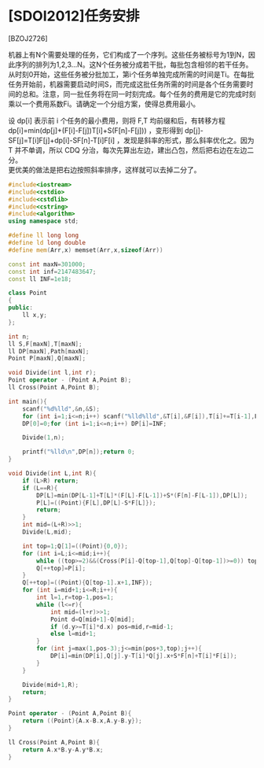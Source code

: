 # [SDOI2012]任务安排
[BZOJ2726]

机器上有N个需要处理的任务，它们构成了一个序列。这些任务被标号为1到N，因此序列的排列为1,2,3...N。这N个任务被分成若干批，每批包含相邻的若干任务。从时刻0开始，这些任务被分批加工，第i个任务单独完成所需的时间是Ti。在每批任务开始前，机器需要启动时间S，而完成这批任务所需的时间是各个任务需要时间的总和。注意，同一批任务将在同一时刻完成。每个任务的费用是它的完成时刻乘以一个费用系数Fi。请确定一个分组方案，使得总费用最小。

设 dp[i] 表示前 i 个任务的最小费用，则将 F,T 均前缀和后，有转移方程 dp[i]=min(dp[j]+(F[i]-F[j])T[i]+S(F[n]-F[j])) ，变形得到 dp[j]-SF[j]=T[i]F[j]+dp[i]-SF[n]-T[i]F[i] ，发现是斜率的形式，那么斜率优化之。因为 T 并不单调，所以 CDQ 分治，每次先算出左边，建出凸包，然后把右边在左边二分。  
更优美的做法是把右边按照斜率排序，这样就可以去掉二分了。

```cpp
#include<iostream>
#include<cstdio>
#include<cstdlib>
#include<cstring>
#include<algorithm>
using namespace std;

#define ll long long
#define ld long double
#define mem(Arr,x) memset(Arr,x,sizeof(Arr))

const int maxN=301000;
const int inf=2147483647;
const ll INF=1e18;

class Point
{
public:
	ll x,y;
};

int n;
ll S,F[maxN],T[maxN];
ll DP[maxN],Path[maxN];
Point P[maxN],Q[maxN];

void Divide(int l,int r);
Point operator - (Point A,Point B);
ll Cross(Point A,Point B);

int main(){
	scanf("%d%lld",&n,&S);
	for (int i=1;i<=n;i++) scanf("%lld%lld",&T[i],&F[i]),T[i]+=T[i-1],F[i]+=F[i-1];
	DP[0]=0;for (int i=1;i<=n;i++) DP[i]=INF;

	Divide(1,n);

	printf("%lld\n",DP[n]);return 0;
}

void Divide(int L,int R){
	if (L>R) return;
	if (L==R){
		DP[L]=min(DP[L-1]+T[L]*(F[L]-F[L-1])+S*(F[n]-F[L-1]),DP[L]);
		P[L]=((Point){F[L],DP[L]-S*F[L]});
		return;
	}
	int mid=(L+R)>>1;
	Divide(L,mid);

	int top=1;Q[1]=((Point){0,0});
	for (int i=L;i<=mid;i++){
		while ((top>=2)&&(Cross(P[i]-Q[top-1],Q[top]-Q[top-1])>=0)) top--;
		Q[++top]=P[i];
	}
	Q[++top]=((Point){Q[top-1].x+1,INF});
	for (int i=mid+1;i<=R;i++){
		int l=1,r=top-1,pos=1;
		while (l<=r){
			int mid=(l+r)>>1;
			Point d=Q[mid+1]-Q[mid];
			if (d.y>=T[i]*d.x) pos=mid,r=mid-1;
			else l=mid+1;
		}
		for (int j=max(1,pos-3);j<=min(pos+3,top);j++){
			DP[i]=min(DP[i],Q[j].y-T[i]*Q[j].x+S*F[n]+T[i]*F[i]);
		}
	}

	Divide(mid+1,R);
	return;
}

Point operator - (Point A,Point B){
	return ((Point){A.x-B.x,A.y-B.y});
}

ll Cross(Point A,Point B){
	return A.x*B.y-A.y*B.x;
}
```